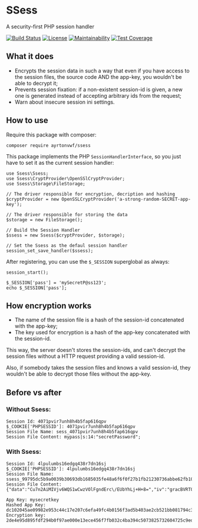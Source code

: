 # SSess
A security-first PHP session handler

[![Build Status](https://travis-ci.com/phpsess/ssess.svg?branch=master)](https://travis-ci.com/phpsess/ssess)
[![License](https://img.shields.io/github/license/phpsess/ssess.svg)](https://opensource.org/licenses/MIT)
[![Maintainability](https://api.codeclimate.com/v1/badges/7add035b460a215a577e/maintainability)](https://codeclimate.com/github/phpsess/ssess/maintainability)
[![Test Coverage](https://api.codeclimate.com/v1/badges/7add035b460a215a577e/test_coverage)](https://codeclimate.com/github/phpsess/ssess/test_coverage)

## What it does
- Encrypts the session data in such a way that even if you have access to the session files,
the source code AND the app-key, you wouldn't be able to decrypt it;
- Prevents session fixation: if a non-existent session-id is given, a new one is generated
instead of accepting arbitrary ids from the request;
- Warn about insecure session ini settings.

## How to use
Require this package with composer:

```
composer require ayrtonvwf/ssess
```

This package implements the PHP `SessionHandlerInterface`, so you just have to set it as the current session handler:

```
use Ssess\Ssess;
use Ssess\CryptProvider\OpenSSlCryptProvider;
use Ssess\Storage\FileStorage;

// The driver responsible for encryption, decription and hashing
$cryptProvider = new OpenSSLCryptProvider('a-strong-random-SECRET-app-key');

// The driver responsible for storing the data
$storage = new FileStorage();

// Build the Session Handler
$ssess = new Ssess($cryptProvider, $storage);

// Set the Ssess as the defaul session handler
session_set_save_handler($ssess);
```

After registering, you can use the `$_SESSION` superglobal as always:

```
session_start();

$_SESSION['pass'] = 'mySecretP@ss123';
echo $_SESSION['pass'];
```

## How encryption works
- The name of the session file is a hash of the session-id concatenated with the app-key;
- The key used for encryption is a hash of the app-key concatenated with the session-id.

This way, the server doesn't stores the session-ids, and can't decrypt the session files
without a HTTP request providing a valid session-id.

Also, if somebody takes the session files and knows a valid session-id, they wouldn't be
able to decrypt those files without the app-key.

## Before vs after

### Without Ssess:
```
Session Id: 4071pvir7unh8h4b5fap616qpv
$_COOKIE['PHPSESSID']: 4071pvir7unh8h4b5fap616qpv
Session File Name: sess_4071pvir7unh8h4b5fap616qpv
Session File Content: mypass|s:14:"secretPassword";
```

### With Ssess:
```
Session Id: 4lpulumbs16edgq438r7dn16sj
$_COOKIE['PHPSESSID']: 4lpulumbs16edgq438r7dn16sj
Session File Name: ssess_99795dc5b9a0039b30693db1685035fe48a6f6f0f27b1fb21230736abbe62fb10f3ddfc5ee060b68d9b97a1ffb8643edfca06401e372714820a1efe8206c1c32
Session File Content: {"data":"Cu7n2AiMIVjv6WQS1wCwzVOlFgndErc\/EUbYhLj+H+8=","iv":"gracBVRT0glOyWubjlBbQQ=="}

App Key: mysecretkey
Hashed App Key: dc102045ae09982e953c44c17e207c6efa49fc4b0156f3ad5b403ae2cb521bb081794c3001f9424ad399b3a695a5a11592b13355d3d5f81aca999b0d39bb06e8
Encryption key: 2de4e95d895fdf294b0f97ae000e13ece456f7fb032c4ba394c5073825732604725c9edfde119a9cf66a65a5714763f0019ce76fb598eda5a1050c3ac895d5a1
```